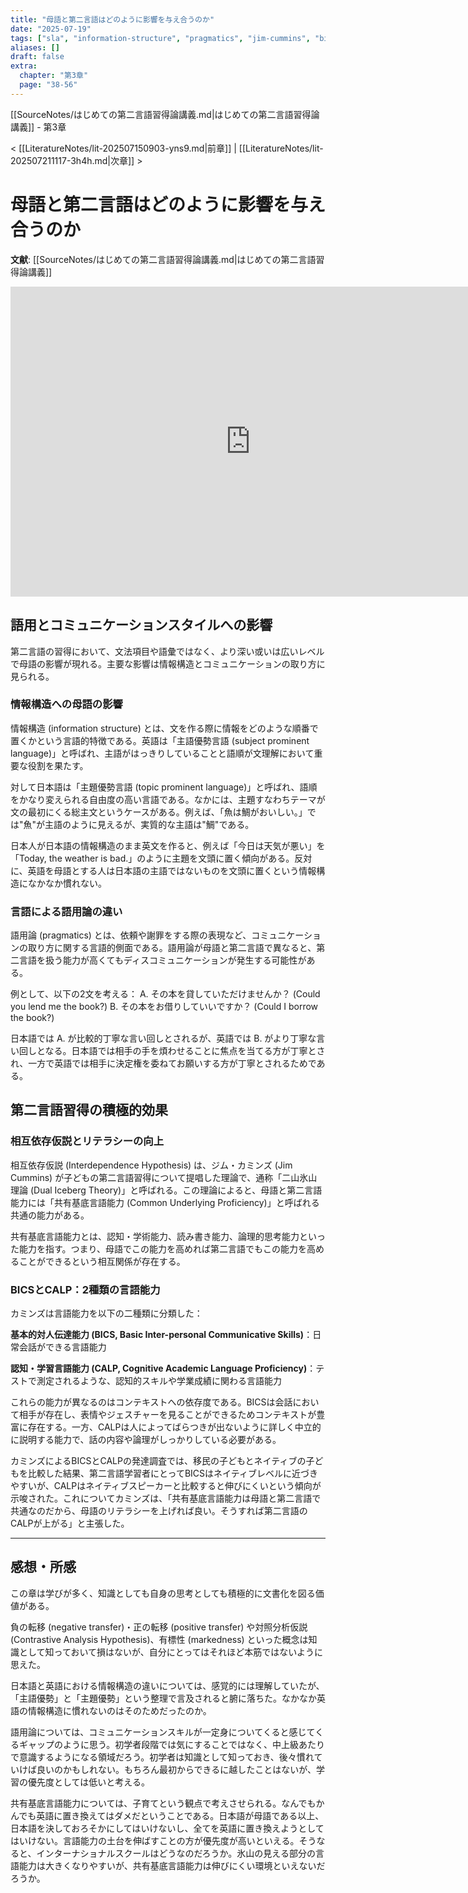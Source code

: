 ```yaml
---
title: "母語と第二言語はどのように影響を与え合うのか"
date: "2025-07-19"
tags: ["sla", "information-structure", "pragmatics", "jim-cummins", "bics-calp", "interdependence-hypothesis"]
aliases: []
draft: false
extra:
  chapter: "第3章"
  page: "38-56"
---
```


[[SourceNotes/はじめての第二言語習得論講義.md|はじめての第二言語習得論講義]] - 第3章

< [[LiteratureNotes/lit-202507150903-yns9.md|前章]] | [[LiteratureNotes/lit-202507211117-3h4h.md|次章]] >

# 母語と第二言語はどのように影響を与え合うのか

**文献**: [[SourceNotes/はじめての第二言語習得論講義.md|はじめての第二言語習得論講義]]

<iframe width="768" height="496" src="https://miro.com/app/live-embed/uXjVN9xSvLc=/?focusWidget=3458764635050837988&embedMode=view_only_without_ui&embedId=679504754783" frameborder="0" scrolling="no" allow="fullscreen; clipboard-read; clipboard-write" allowfullscreen></iframe>

## 語用とコミュニケーションスタイルへの影響

第二言語の習得において、文法項目や語彙ではなく、より深い或いは広いレベルで母語の影響が現れる。主要な影響は情報構造とコミュニケーションの取り方に見られる。

### 情報構造への母語の影響

情報構造 (information structure) とは、文を作る際に情報をどのような順番で置くかという言語的特徴である。英語は「主語優勢言語 (subject prominent language)」と呼ばれ、主語がはっきりしていることと語順が文理解において重要な役割を果たす。

対して日本語は「主題優勢言語 (topic prominent language)」と呼ばれ、語順をかなり変えられる自由度の高い言語である。なかには、主題すなわちテーマが文の最初にくる総主文というケースがある。例えば、「魚は鯛がおいしい。」では"魚"が主語のように見えるが、実質的な主語は"鯛"である。

日本人が日本語の情報構造のまま英文を作ると、例えば「今日は天気が悪い」を「Today, the weather is bad.」のように主題を文頭に置く傾向がある。反対に、英語を母語とする人は日本語の主語ではないものを文頭に置くという情報構造になかなか慣れない。

### 言語による語用論の違い

語用論 (pragmatics) とは、依頼や謝罪をする際の表現など、コミュニケーションの取り方に関する言語的側面である。語用論が母語と第二言語で異なると、第二言語を扱う能力が高くてもディスコミュニケーションが発生する可能性がある。

例として、以下の2文を考える：
A. その本を貸していただけませんか？ (Could you lend me the book?)
B. その本をお借りしていいですか？ (Could I borrow the book?)

日本語では A. が比較的丁寧な言い回しとされるが、英語では B. がより丁寧な言い回しとなる。日本語では相手の手を煩わせることに焦点を当てる方が丁寧とされ、一方で英語では相手に決定権を委ねてお願いする方が丁寧とされるためである。

## 第二言語習得の積極的効果

### 相互依存仮説とリテラシーの向上

相互依存仮説 (Interdependence Hypothesis) は、ジム・カミンズ (Jim Cummins) が子どもの第二言語習得について提唱した理論で、通称「二山氷山理論 (Dual Iceberg Theory)」と呼ばれる。この理論によると、母語と第二言語能力には「共有基底言語能力 (Common Underlying Proficiency)」と呼ばれる共通の能力がある。

共有基底言語能力とは、認知・学術能力、読み書き能力、論理的思考能力といった能力を指す。つまり、母語でこの能力を高めれば第二言語でもこの能力を高めることができるという相互関係が存在する。

### BICSとCALP：2種類の言語能力

カミンズは言語能力を以下の二種類に分類した：

**基本的対人伝達能力 (BICS, Basic Inter-personal Communicative Skills)**：日常会話ができる言語能力

**認知・学習言語能力 (CALP, Cognitive Academic Language Proficiency)**：テストで測定されるような、認知的スキルや学業成績に関わる言語能力

これらの能力が異なるのはコンテキストへの依存度である。BICSは会話において相手が存在し、表情やジェスチャーを見ることができるためコンテキストが豊富に存在する。一方、CALPは人によってばらつきが出ないように詳しく中立的に説明する能力で、話の内容や論理がしっかりしている必要がある。

カミンズによるBICSとCALPの発達調査では、移民の子どもとネイティブの子どもを比較した結果、第二言語学習者にとってBICSはネイティブレベルに近づきやすいが、CALPはネイティブスピーカーと比較すると伸びにくいという傾向が示唆された。これについてカミンズは、「共有基底言語能力は母語と第二言語で共通なのだから、母語のリテラシーを上げれば良い。そうすれば第二言語のCALPが上がる」と主張した。

---

## 感想・所感

この章は学びが多く、知識としても自身の思考としても積極的に文書化を図る価値がある。

負の転移 (negative transfer)・正の転移 (positive transfer) や対照分析仮説 (Contrastive Analysis Hypothesis)、有標性 (markedness) といった概念は知識として知っておいて損はないが、自分にとってはそれほど本筋ではないように思えた。

日本語と英語における情報構造の違いについては、感覚的には理解していたが、「主語優勢」と「主題優勢」という整理で言及されると腑に落ちた。なかなか英語の情報構造に慣れないのはそのためだったのか。

語用論については、コミュニケーションスキルが一定身についてくると感じてくるギャップのように思う。初学者段階では気にすることではなく、中上級あたりで意識するようになる領域だろう。初学者は知識として知っておき、後々慣れていけば良いのかもしれない。もちろん最初からできるに越したことはないが、学習の優先度としては低いと考える。

共有基底言語能力については、子育てという観点で考えさせられる。なんでもかんでも英語に置き換えてはダメだということである。日本語が母語である以上、日本語を決しておろそかにしてはいけないし、全てを英語に置き換えようとしてはいけない。言語能力の土台を伸ばすことの方が優先度が高いといえる。そうなると、インターナショナルスクールはどうなのだろうか。氷山の見える部分の言語能力は大きくなりやすいが、共有基底言語能力は伸びにくい環境といえないだろうか。
